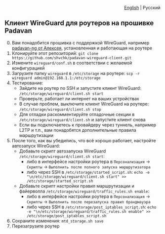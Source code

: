 <p align="right"><a href="README.md">English</a> | Русский</p>

## Клиент WireGuard для роутеров на прошивке Padavan

0. Вам понадобится прошивка с поддержкой WireGuard, например [padavan-ng от Алексея](https://gitlab.com/dm38/padavan-ng), установленная и работающая на роутере
1. Клонируйте этот репозиторий: `git clone https://github.com/shvchk/padavan-wireguard-client.git`
2. Измените `wireguard/conf.sh` в соответствии с желаемой конфигурацией
3. Загрузите папку `wireguard` в `/etc/storage` на роутере: `scp -r wireguard admin@192.168.1.1:/etc/storage`
4. Тестирование:
    - Зайдите на роутер по SSH и запустите клиент WireGuard: `/etc/storage/wireguard/client.sh start`
    - Проверьте, работает ли интернет на ваших устройствах
    - В случае проблем, выключите клиент WireGuard на роутере: `/etc/storage/wireguard/client.sh stop`
    - Для отладки раскомментируйте отладочные секции в `/etc/storage/wireguard/client.sh` и запустите клиент снова
    - Если вы подключаетесь к провайдеру через туннель, например L2TP и т.п., вам понадобятся дополнительные правила маршрутизации
5. После того, как вы убедились, что всё хорошо работает, настройте автозапуск WireGuard:
    - Добавьте скрипт автозапуска WireGuard `/etc/storage/wireguard/client.sh start`:
      - либо в интерфейсе настройки роутера в `Персонализация` → `Скрипты` → `Выполнить после полного запуска маршрутизатора`
      - либо через SSH в `/etc/storage/started_script.sh`: `echo -e "\n/etc/storage/wireguard/client.sh start" >> /etc/storage/started_script.sh`
    - Добавьте скрипт настройки правил маршрутизации и файерволла `/etc/storage/wireguard/traffic_rules.sh enable`:
      - либо в интерфейсе настройки роутера в `Персонализация` → `Скрипты` → `Выполнить после перезапуска правил брандмауэра`
      - либо через SSH в `/etc/storage/post_iptables_script.sh`: `echo -e "\n/etc/storage/wireguard/traffic_rules.sh enable" >> /etc/storage/post_iptables_script.sh`
6. Сохраните изменения: `mtd_storage.sh save`
7. Перезагрузите роутер
